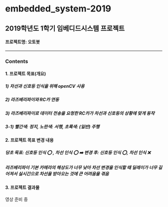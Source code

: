 # embedded_system-2019
## 2019학년도 1학기 임베디드시스템 프로젝트
#### 프로젝트명: 오토봇
---
### Contents
#### 1. 프로젝트 목표(개요)
        
##### 1)  차선과 신호등 인식을 위해 openCV 사용
##### 2)  라즈베리파이와 RC카 연동
##### 3) 라즈베리파이로 데이터 전송을 요청한 RC카가 차선과 신호등의 상황에 맞게 동작
##### 3-1) 빨간색: 정지, 노란색: 서행, 초록색: (일반) 주행
        
        
        
#### 2. 프로젝트 목표 변경 내용
    
##### 당초 목표: 신호등 인식 ⭕️ , 차선 인식 ⭕️  ➡️  변경 후: 신호등 인식 ⭕️, 차선 인식 ❌
      

##### 라즈베리파이 기본 카메라의 해상도가 너무 낮아 차선 변경을 인식할 때 딜레이가 너무 길어져서 실시간으로 차선을 받아오는 것에 큰 어려움을 겪음 
    
    
#### 3. 프로젝트 결과물
영상 준비 중
    
